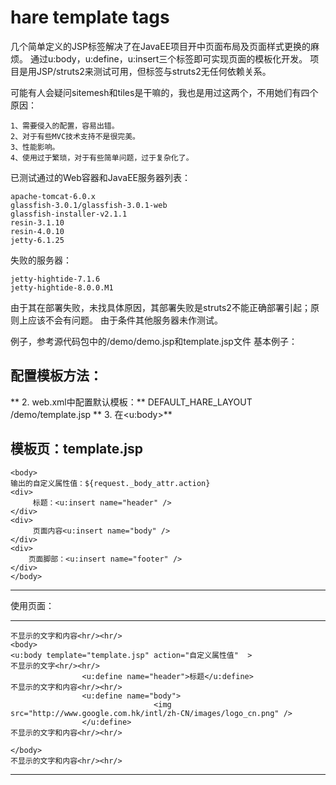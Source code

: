 hare template tags
=======

几个简单定义的JSP标签解决了在JavaEE项目开中页面布局及页面样式更换的麻烦。
通过u:body，u:define，u:insert三个标签即可实现页面的模板化开发。
项目是用JSP/struts2来测试可用，但标签与struts2无任何依赖关系。



可能有人会疑问sitemesh和tiles是干嘛的，我也是用过这两个，不用她们有四个原因：

	1、需要侵入的配置，容易出错。
	2、对于有些MVC技术支持不是很完美。
	3、性能影响。
	4、使用过于繁琐，对于有些简单问题，过于复杂化了。



已测试通过的Web容器和JavaEE服务器列表：

	apache-tomcat-6.0.x
	glassfish-3.0.1/glassfish-3.0.1-web
	glassfish-installer-v2.1.1
	resin-3.1.10
	resin-4.0.10
	jetty-6.1.25

失败的服务器：

	jetty-hightide-7.1.6
	jetty-hightide-8.0.0.M1

由于其在部署失败，未找具体原因，其部署失败是struts2不能正确部署引起；原则上应该不会有问题。
由于条件其他服务器未作测试。

例子，参考源代码包中的/demo/demo.jsp和template.jsp文件 基本例子：

配置模板方法：
-------------------------
** 2. web.xml中配置默认模板：**
        <context-param>
            <param-name>DEFAULT_HARE_LAYOUT</param-name>
            <param-value>/demo/template.jsp</param-value>
        </context-param>
** 3. 在<u:body>**


模板页：template.jsp
-----------------------------------------------------------------------------
	<body>
	输出的自定义属性值：${request._body_attr.action}
	<div>
		 标题：<u:insert name="header" />
	</div>
	<div>
		 页面内容<u:insert name="body" />
	</div>
	<div>
		页面脚部：<u:insert name="footer" />
	</div>
	</body>
-----------------------------------------------------------------------------

使用页面：

-----------------------------------------------------------------------------
	不显示的文字和内容<hr/><hr/>
	<body>
	<u:body template="template.jsp" action="自定义属性值"	 >
	不显示的文字<hr/><hr/>
					<u:define name="header">标题</u:define>
	不显示的文字和内容<hr/><hr/>
					<u:define name="body">
									<img src="http://www.google.com.hk/intl/zh-CN/images/logo_cn.png" />
					</u:define> 
	不显示的文字和内容<hr/><hr/>
	
	</body>
	不显示的文字和内容<hr/><hr/>
-----------------------------------------------------------------------------